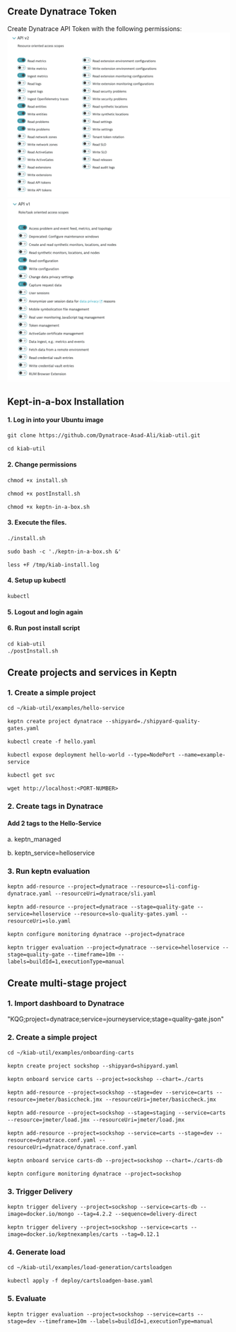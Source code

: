 ## Create Dynatrace Token
Create Dynatrace API Token with the following permissions:
![Image of API V2](https://github.com/Dynatrace-Asad-Ali/keptn-in-a-box/blob/master/images/APIV2.png)
![Image of API V1](https://github.com/Dynatrace-Asad-Ali/keptn-in-a-box/blob/master/images/APIV1.png)

## Kept-in-a-box Installation
#### 1. Log in into  your Ubuntu image
```$xslt
git clone https://github.com/Dynatrace-Asad-Ali/kiab-util.git
```
```$xslt
cd kiab-util
```

#### 2. Change permissions

```$xslt
chmod +x install.sh
```

```$xslt
chmod +x postInstall.sh
```
```$xslt
chmod +x keptn-in-a-box.sh
```

#### 3. Execute the files.
```$xslt
./install.sh
```

```$xslt
sudo bash -c './keptn-in-a-box.sh &'
```
```$xslt
less +F /tmp/kiab-install.log
```

#### 4. Setup up kubectl
```$xslt
kubectl
```

#### 5. Logout and login again

#### 6. Run post install script
```$xslt
cd kiab-util
./postInstall.sh
```

## Create projects and services in Keptn

### 1. Create a simple project
```$xslt
cd ~/kiab-util/examples/hello-service
```

```$xslt
keptn create project dynatrace --shipyard=./shipyard-quality-gates.yaml
```

```$xslt
kubectl create -f hello.yaml
```

```$xslt
kubectl expose deployment hello-world --type=NodePort --name=example-service
```
```$xslt
kubectl get svc
```
```$xslt
wget http://localhost:<PORT-NUMBER>
```

### 2. Create tags in Dynatrace
#### Add 2 tags to the Hello-Service
a. keptn_managed

b. keptn_service=helloservice

### 3. Run keptn evaluation
```$xslt
keptn add-resource --project=dynatrace --resource=sli-config-dynatrace.yaml --resourceUri=dynatrace/sli.yaml
```

```$xslt
keptn add-resource --project=dynatrace --stage=quality-gate --service=helloservice --resource=slo-quality-gates.yaml --resourceUri=slo.yaml
```
```$xslt
keptn configure monitoring dynatrace --project=dynatrace
```

```$xslt
keptn trigger evaluation --project=dynatrace --service=helloservice --stage=quality-gate --timeframe=10m --labels=buildId=1,executionType=manual
```

## Create multi-stage project

### 1. Import dashboard to Dynatrace
"KQG;project=dynatrace;service=journeyservice;stage=quality-gate.json"

### 2. Create a simple project
```$xslt
cd ~/kiab-util/examples/onboarding-carts
```

```$xslt
keptn create project sockshop --shipyard=shipyard.yaml
```

```$xslt
keptn onboard service carts --project=sockshop --chart=./carts
```

```$xslt
keptn add-resource --project=sockshop --stage=dev --service=carts --resource=jmeter/basiccheck.jmx --resourceUri=jmeter/basiccheck.jmx
```

```$xslt
keptn add-resource --project=sockshop --stage=staging --service=carts --resource=jmeter/load.jmx --resourceUri=jmeter/load.jmx
```

```$xslt
keptn add-resource --project=sockshop --service=carts --stage=dev --resource=dynatrace.conf.yaml --resourceUri=dynatrace/dynatrace.conf.yaml
```

```$xslt
keptn onboard service carts-db --project=sockshop --chart=./carts-db
```

```$xslt
keptn configure monitoring dynatrace --project=sockshop
```

### 3. Trigger Delivery

```$xslt
keptn trigger delivery --project=sockshop --service=carts-db --image=docker.io/mongo --tag=4.2.2 --sequence=delivery-direct
```

```$xslt
keptn trigger delivery --project=sockshop --service=carts --image=docker.io/keptnexamples/carts --tag=0.12.1
```

### 4. Generate load

```$xslt
cd ~/kiab-util/examples/load-generation/cartsloadgen
```

```$xslt
kubectl apply -f deploy/cartsloadgen-base.yaml 
```

### 5. Evaluate
```$xslt
keptn trigger evaluation --project=sockshop --service=carts --stage=dev --timeframe=10m --labels=buildId=1,executionType=manual
```

